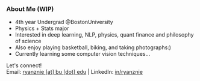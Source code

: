 ### About Me (WIP)

- 4th year Undergrad @BostonUniversity
- Physics + Stats major
- Interested in deep learning, NLP, physics, quant finance and philosophy of science
- Also enjoy playing basketball, biking, and taking photographs:)
- Currently learning some computer vision techniques...

Let's connect! <br>
Email: [ryanznie [at] bu [dot] edu](mailto:ryanznie@bu.edu) | LinkedIn: [in/ryanznie](https://www.linkedin.com/in/ryanznie/)
<!--
**ryanznie/ryanznie** is a ✨ _special_ ✨ repository because its `README.md` (this file) appears on your GitHub profile.

Here are some ideas to get you started:

- 🔭 I’m currently working on ...
- 🌱 I’m currently learning ...
- 👯 I’m looking to collaborate on ...
- 🤔 I’m looking for help with ...
- 💬 Ask me about ...
- 📫 How to reach me: ...
- 😄 Pronouns: ...
- ⚡ Fun fact: ...
-->
